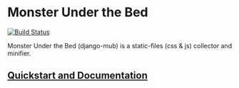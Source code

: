 Monster Under the Bed
=====================

[![Build Status](https://travis-ci.org/Brant/django-mub.svg?branch=master)](https://travis-ci.org/Brant/django-mub)

Monster Under the Bed (django-mub) is a static-files (css &amp; js) collector and minifier.

## [Quickstart and Documentation](http://brant.github.io/django-mub/)
